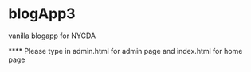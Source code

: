# blogApp3
vanilla blogapp for NYCDA


**** Please type in admin.html for admin page and index.html for home page
